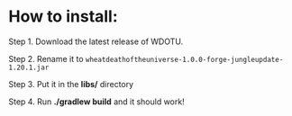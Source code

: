 
How to install:
===============

Step 1. Download the latest release of WDOTU.

Step 2. Rename it to `wheatdeathoftheuniverse-1.0.0-forge-jungleupdate-1.20.1.jar`

Step 3. Put it in the **libs/** directory

Step 4. Run **./gradlew build** and it should work!
